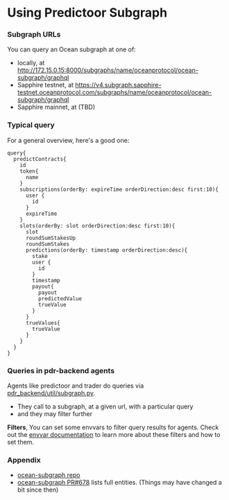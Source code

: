<!--
Copyright 2023 Ocean Protocol Foundation
SPDX-License-Identifier: Apache-2.0
-->

# Using Predictoor Subgraph

### Subgraph URLs

You can query an Ocean subgraph at one of:
- locally, at http://172.15.0.15:8000/subgraphs/name/oceanprotocol/ocean-subgraph/graphql
- Sapphire testnet, at https://v4.subgraph.sapphire-testnet.oceanprotocol.com/subgraphs/name/oceanprotocol/ocean-subgraph/graphql
- Sapphire mainnet, at (TBD)

### Typical query

For a general overview, here's a good one:
```text
query{
  predictContracts{
    id
    token{
      name
    }
    subscriptions(orderBy: expireTime orderDirection:desc first:10){
      user {
        id
      }
      expireTime
    }
    slots(orderBy: slot orderDirection:desc first:10){
      slot
      roundSumStakesUp
      roundSumStakes
      predictions(orderBy: timestamp orderDirection:desc){
        stake
        user {
          id
        }
        timestamp
        payout{
          payout
          predictedValue
          trueValue
        }
      }
      trueValues{
        trueValue
      }
    }
  } 
}
```
  

### Queries in pdr-backend agents

Agents like predictoor and trader do queries via [pdr_backend/util/subgraph.py](https://github.com/oceanprotocol/pdr-backend/edit/main/pdr_backend/util/subgraph.py).
- They call to a subgraph, at a given url, with a particular query
- and they may filter further

**Filters**, You can set some envvars to filter query results for agents. Check out the [envvar documentation](./envvars.md#filters) to learn more about these filters and how to set them.

### Appendix

- [ocean-subgraph repo](https://github.com/oceanprotocol/ocean-subgraph)
- [ocean-subgraph PR#678](https://github.com/oceanprotocol/ocean-subgraph/pull/678) lists full entities. (Things may have changed a bit since then)

